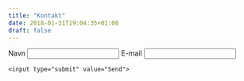 ```yaml
---
title: "Kontakt"
date: 2018-01-31T19:04:35+01:00
draft: false
---
```


<form action="https://formspree.io/mickey_exaudi@hotmail.com"
      method="POST">
      <label>Navn</label>
    <input type="text" name="name">
    <label>E-mail</label>
    <input type="email" name="_replyto">
    
    <input type="submit" value="Send">
</form>
